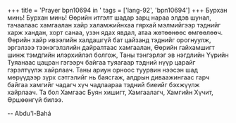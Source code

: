 +++
title = 'Prayer bpn10694 in '
tags = ['lang-92', 'bpn10694']
+++
Бурхан минь! Бурхан минь! Өөрийн итгэлт шадар зарц нараа элдэв шунал, тачаалаас хамгаалан хайр халамжийнхаа гярхай мэлмийгээр тэднийг харж хандан, хорт санаа, үзэн ядах явдал, атаа жөтөөнөөс өмгөөлөөч.  Өөрийн хайр ивээлийн халдашгүй бат цайзанд тэднийг орогнуулж, эргэлзээ тээнэгэлзлийн дайралтаас хамгаалан, Өөрийн гайхамшигт шинж тэмдгийн илэрхийлэл болгож, Таны тэнгэрлэг эв нэгдлийн Үүрийн Туяанаас цацран гэгээрч байгаа туяагаар тэдний нүүр царайг гэрэлтүүлж хайрлаач.  Таны ариун орноос туурвин нээсэн шад мөрүүдээр зүрх сэтгэлийг нь баясгаж, алдрын диваажингаас гарч байгаа хамгийг чадагч хүч чадлаараа тэдний биеийг бэхжүүлж хайрлаач. 
	Та бол Хамгаас Буян хишигт, Хамгаалагч, Хамгийн Хүчит, Өршөөнгүй билээ.

-- Abdu'l-Bahá
